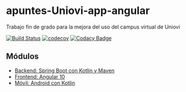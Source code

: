 # apuntes-Uniovi-app-angular
Trabajo fin de grado para la mejora del uso del campus virtual de Uniovi 

[![Build Status](https://travis-ci.org/igm1990/apuntes-Uniovi-app-angular.svg?branch=master)](https://travis-ci.org/igm1990/apuntes-Uniovi-app-angular)
[![codecov](https://codecov.io/gh/igm1990/apuntes-Uniovi-app-angular/branch/master/graph/badge.svg)](https://codecov.io/gh/igm1990/apuntes-Uniovi-app-angular)
[![Codacy Badge](https://app.codacy.com/project/badge/Grade/21f3c60d9c1a4d5a87a1af99de4bd545)](https://www.codacy.com/gh/igm1990/apuntes-Uniovi-app-angular/dashboard?utm_source=github.com&amp;utm_medium=referral&amp;utm_content=igm1990/apuntes-Uniovi-app-angular&amp;utm_campaign=Badge_Grade)

## Módulos

-   [Backend: Spring Boot con Kotlin y Maven](https://github.com/igm1990/apuntes-Uniovi-app-backend)
-   [Frontend: Angular 10](https://github.com/igm1990/apuntes-Uniovi-app-angular)
-   [Móvil: Android con Kotlin](https://github.com/igm1990/apuntes-Uniovi-app-android)

